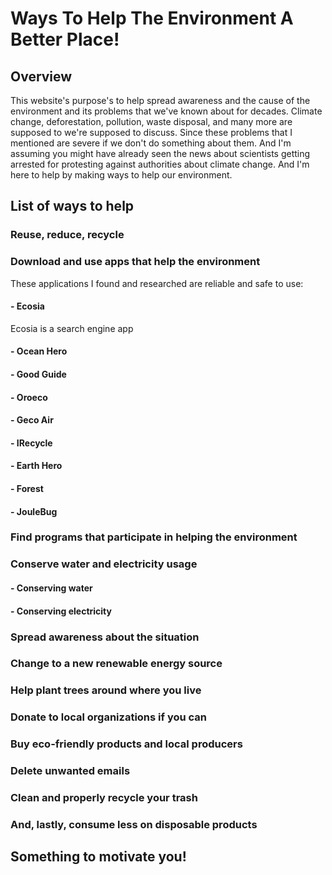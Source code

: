 # Ways To Help The Environment A Better Place! 

## Overview 

This website's purpose's to help spread awareness and the cause of the environment and its problems that we've known about for decades. Climate change, deforestation, pollution, waste disposal, and many more are supposed to we're supposed to discuss. Since these problems that I mentioned are severe if we don't do something about them. And I'm assuming you might have already seen the news about scientists getting arrested for protesting against authorities about climate change. And I'm here to help by making ways to help our environment.

## List of ways to help

### Reuse, reduce, recycle

### Download and use apps that help the environment 

These applications I found and researched are reliable and safe to use:
#### - Ecosia 
Ecosia is a search engine app
#### - Ocean Hero
#### - Good Guide
#### - Oroeco 
#### - Geco Air 
#### - IRecycle 
#### - Earth Hero
#### - Forest 
#### - JouleBug 

### Find programs that participate in helping the environment 

### Conserve water and electricity usage 

#### - Conserving water
#### - Conserving electricity

### Spread awareness about the situation 

### Change to a new renewable energy source 

### Help plant trees around where you live

### Donate to local organizations if you can

### Buy eco-friendly products and local producers

### Delete unwanted emails 

### Clean and properly recycle your trash

### And, lastly, consume less on disposable products 

## Something to motivate you!


